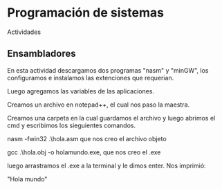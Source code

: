 # Programación de sistemas
Actividades
## Ensambladores
En esta actividad descargamos dos programas "nasm" y "minGW", los configuramos e instalamos las extenciones que requerian.

Luego agregamos las variables de las aplicaciones.

Creamos un archivo en notepad++, el cual nos paso la maestra.

Creamos una carpeta en la cual guardamos el archivo y luego abrimos el cmd y escribimos los sieguientes comandos.

nasm -fwin32 .\hola.asm que nos creo el archivo objeto

gcc .\hola.obj -o holamundo.exe, que nos creo el .exe 

luego arrastramos el .exe a la terminal y le dimos enter. Nos imprimió:

"Hola mundo"
